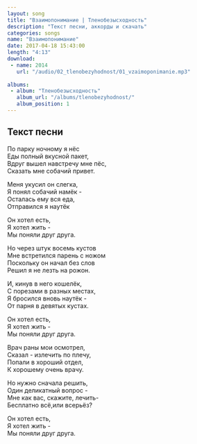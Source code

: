 ```yaml
---
layout: song
title: "Взаимопонимание | Тленобезысходность"
description: "Текст песни, аккорды и скачать"
categories: songs
name: "Взаимопонимание"
date: 2017-04-18 15:43:00
length: "4:13"
download:
 - name: 2014
   url: "/audio/02_tlenobezyhodnost/01_vzaimoponimanie.mp3"
   
albums:
 - album: "Тленобезысходность"
   album_url: "/albums/tlenobezyhodnost/"
   album_position: 1
---
```



## Текст песни  
По парку ночному я нёс  
Еды полный вкусной пакет,  
Вдруг вышел навстречу мне пёс,  
Сказать мне собачий привет.  

Меня укусил он слегка,  
Я понял собачий намёк -  
Осталась ему вся еда,  
Отправился я наутёк  

Он хотел есть,  
Я хотел жить -  
Мы поняли друг друга.  

Но через штук восемь кустов  
Мне встретился парень с ножом  
Поскольку он начал без слов  
Решил я не лезть на рожон.  

И, кинув в него кошелёк,  
С порезами в разных местах,  
Я бросился вновь наутёк -  
От парня в девятых кустах.  

Он хотел есть,  
Я хотел жить -  
Мы поняли друг друга.  

Врач раны мои осмотрел,  
Сказал - излечить по плечу,  
Попали в хороший отдел,  
К хорошему очень врачу.  

Но нужно сначала решить,  
Один деликатный вопрос -  
Мне как вас, скажите, лечить-  
Бесплатно всё,или всерьёз?  

Он хотел есть,  
Я хотел жить -  
Мы поняли друг друга.  